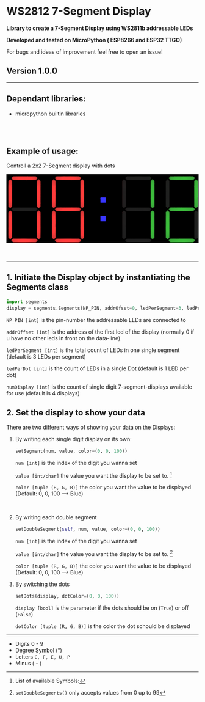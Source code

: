 # WS2812 7-Segment Display
<b>Library to create a 7-Segment Display using WS2811b addressable LEDs

Developed and tested on MicroPython ( ESP8266 and ESP32 TTGO) </b>


For bugs and ideas of improvement feel free to open an issue!

## Version 1.0.0
---

## Dependant libraries:

- micropython builtin libraries

<br>
<br>

## Example of usage:
Controll a 2x2 7-Segment display with dots

![Example display](docs/example_display.png)

<br>

---

## 1. Initiate the Display object by instantiating the Segments class

``` py
import segments
display = segments.Segments(NP_PIN, addrOfset=0, ledPerSegment=3, ledPerDot=1, numDisplay=4)
```
`NP_PIN [int]` is the pin-number the addressable LEDs are connected to

`addrOffset [int]` is the address of the first led of the display (normally 0 if u have no other leds in front on the data-line)

`ledPerSegment [int]` is the total count of LEDs in one single segment (default is 3 LEDs per segment)

`ledPerDot [int]` is the count of LEDs in a single Dot (default is 1 LED per dot)

`numDisplay [int]` is the count of single digit 7-segment-displays available for use (default is 4 displays)

## 2. Set the display to show your data

There are two different ways of showing your data on the Displays:

1. By writing each single digit display on its own:
   
    ``` py
    setSegment(num, value, color=(0, 0, 100))
    ```
    `num [int]` is the index of the digit you wanna set

    `value [int/char]` the value you want the display to be set to. [^1]

    `color [tuple (R, G, B)]` the color you want the value to be displayed (Default: 0, 0, 100 --> Blue) 

<br>

2. By writing each double segment

    ```py
    setDoubleSegment(self, num, value, color=(0, 0, 100))
    ```
    `num [int]` is the index of the digit you wanna set

    `value [int/char]` the value you want the display to be set to. [^2]

    `color [tuple (R, G, B)]` the color you want the value to be displayed (Default: 0, 0, 100 --> Blue) 

3. By switching the dots 

    ```py
    setDots(display, dotColor=(0, 0, 100))
    ```

    `display [bool]` is the parameter if the dots should be on (`True`) or off (`False`)

    `dotColor [tuple (R, G, B)]` is the color the dot schould be displayed


---



[^1]:
    List of available Symbols: 
  - Digits 0 - 9
  - Degree Symbol (°)
  - Letters `C, F, E, U, P`
  - Minus ( - )

[^2]: 
    `setDoubleSegments()` only accepts values from 0 up to 99